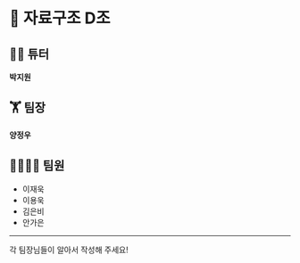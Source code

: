 # 📝 자료구조 D조 
## 👨‍💻 튜터
**박지원**
## 🏋 팀장
**양정우**
## 👨‍👨‍👧‍👦 팀원</br>
* 이재욱</br>
* 이용욱</br>
* 김은비</br>
* 안가은</br>
-------------
각 팀장님들이 알아서 작성해 주세요!